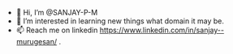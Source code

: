 - 👋 Hi, I’m @SANJAY-P-M
- 👀 I’m interested in learning new things what domain it may be.
- 📫 Reach me on linkedin https://www.linkedin.com/in/sanjay--murugesan/ .

<!---
SANJAY-P-M/SANJAY-P-M is a ✨ special ✨ repository because its `README.md` (this file) appears on your GitHub profile.
You can click the Preview link to take a look at your changes.
--->
